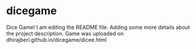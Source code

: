 # dicegame
Dice Game!
I am editing the README file. Adding some more details about the project description.
Game was uploaded on dhirajberi.github.io/dicegame/dicee.html
